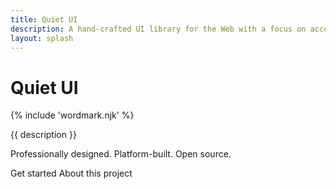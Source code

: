 ```yaml
---
title: Quiet UI
description: A hand-crafted UI library for the Web with a focus on accessibility, longevity, performance, and simplicity.
layout: splash
---
```


<div class="splash">
<h1 class="visually-hidden">Quiet UI</h1>

{% include 'wordmark.njk' %}

<p class="subtitle">{{ description }}</p>

<p>
Professionally designed. Platform-built. Open source.
</p>

<div class="splash-actions">

<quiet-button href="/docs/" variant="primary" size="xl" pill>
Get started
</quiet-button>

<quiet-button href="/about" variant="text" size="xl" pill>
About this project
</quiet-button>

</div>
</div>
